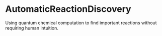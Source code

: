 # AutomaticReactionDiscovery
Using quantum chemical computation to find important reactions without requiring human intuition.
